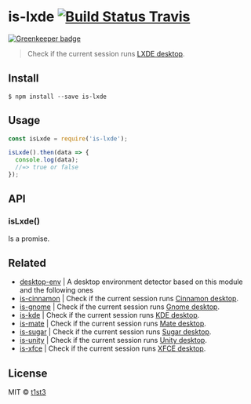 # is-lxde [![Build Status Travis](https://travis-ci.org/t1st3/is-lxde.svg?branch=master)](https://travis-ci.org/t1st3/is-lxde)

[![Greenkeeper badge](https://badges.greenkeeper.io/t1st3/is-lxde.svg)](https://greenkeeper.io/)

> Check if the current session runs [LXDE desktop](http://lxde.org/).


## Install

```
$ npm install --save is-lxde
```


## Usage

```js
const isLxde = require('is-lxde');

isLxde().then(data => {
  console.log(data);
  //=> true or false
});
```


## API

### isLxde()

Is a promise.


## Related

* [desktop-env](https://github.com/t1st3/desktop-env) | A desktop environment detector based on this module and the following ones
* [is-cinnamon](https://github.com/t1st3/is-cinnamon) | Check if the current session runs [Cinnamon desktop](https://github.com/linuxmint/Cinnamon).
* [is-gnome](https://github.com/t1st3/is-gnome) | Check if the current session runs [Gnome desktop](https://www.gnome.org/).
* [is-kde](https://github.com/t1st3/is-kde) | Check if the current session runs [KDE desktop](https://www.kde.org/).
* [is-mate](https://github.com/t1st3/is-mate) | Check if the current session runs [Mate desktop](http://mate-desktop.com/).
* [is-sugar](https://github.com/t1st3/is-sugar) | Check if the current session runs [Sugar desktop](https://www.sugarlabs.org/).
* [is-unity](https://github.com/t1st3/is-unity) | Check if the current session runs [Unity desktop](https://unity.ubuntu.com/).
* [is-xfce](https://github.com/t1st3/is-xfce) | Check if the current session runs [XFCE desktop](https://www.xfce.org/).


## License

MIT © [t1st3](http://tiste.org)
